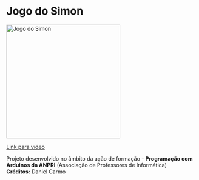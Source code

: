 # Jogo do Simon

<a href="https://youtu.be/IPyGMV9doK4">
<img width="300" src="https://img.youtube.com/vi/IPyGMV9doK4/0.jpg" alt="Jogo do Simon"/>
  <p>Link para vídeo</p>
</a>
<p>
  Projeto desenvolvido no âmbito da ação de formação - <b>Programação com Arduinos da ANPRI</b> (Associação de Professores de Informática)<br>
  <b>Créditos:</b> Daniel Carmo
</p>
